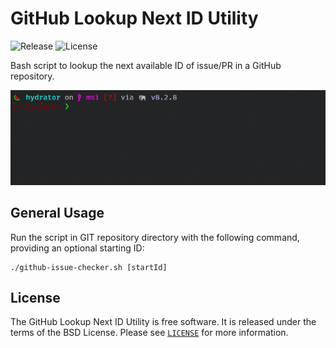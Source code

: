 # GitHub Lookup Next ID Utility

<picture>
  <source srcset="https://img.shields.io/github/v/release/vjik/github-lookup-next-id">
  <img alt="Release" src="https://img.shields.io/github/v/release/vjik/github-lookup-next-id">
</picture>
<picture>
  <source srcset="https://img.shields.io/github/license/vjik/github-lookup-next-id">
  <img alt="License" src="https://img.shields.io/github/license/vjik/github-lookup-next-id">
</picture>

Bash script to lookup the next available ID of issue/PR in a GitHub repository.

<picture>
  <source srcset="preview.gif">
  <img src="preview.gif">
</picture>

## General Usage 

Run the script in GIT repository directory with the following command, providing an optional starting ID:

```shell
./github-issue-checker.sh [startId]
```

## License

The GitHub Lookup Next ID Utility is free software. It is released under the terms of the BSD License.
Please see [`LICENSE`](./LICENSE.md) for more information.
